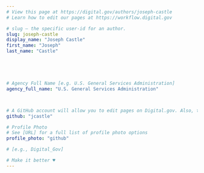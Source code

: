 ```yaml
---
# View this page at https://digital.gov/authors/joseph-castle
# Learn how to edit our pages at https://workflow.digital.gov

# slug — the specific user-id for an author.
slug: joseph-castle
display_name: "Joseph Castle"
first_name: "Joseph"
last_name: "Castle"





# Agency Full Name [e.g. U.S. General Services Administration]
agency_full_name: "U.S. General Services Administration"



# A GitHub account will allow you to edit pages on Digital.gov. Also, the image used in your GitHub account can be used to populate your digital.gov profile photo. Learn more about getting a Github account at [URL]
github: "jcastle"

# Profile Photo
# See [URL] for a full list of profile photo options
profile_photo: "github"

# [e.g., Digital_Gov]

# Make it better ♥
---
```

